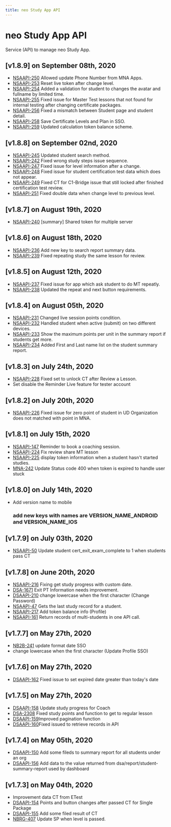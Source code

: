 ```yaml
---
title: neo Study App API
---
```


# neo Study App API
Service (API) to manage neo Study App.
## [v1.8.9] on September 08th, 2020
- [NSAAPI-250](https://dyned.myjetbrains.com/youtrack/issue/NSAAPI-250) Allowed update Phone Number from MNA Apps.
- [NSAAPI-253](https://dyned.myjetbrains.com/youtrack/issue/NSAAPI-253) Reset live token after change level.
- [NSAAPI-254](https://dyned.myjetbrains.com/youtrack/issue/NSAAPI-254) Added a validation for student to changes the avatar and fullname by limited time.
- [NSAAPI-255](https://dyned.myjetbrains.com/youtrack/issue/NSAAPI-255) Fixed issue for Master Test lessons that not found for internal testing after changing certificate packages.
- [NSAAPI-256](https://dyned.myjetbrains.com/youtrack/issue/NSAAPI-256) Fixed a mismatch  between Student page and student detail.
- [NSAAPI-258](https://dyned.myjetbrains.com/youtrack/issue/NSAAPI-258) Save Certificate Levels and Plan in SSO.
- [NSAAPI-259](https://dyned.myjetbrains.com/youtrack/issue/NSAAPI-259) Updated calculation token balance scheme.

## [v1.8.8] on September 02nd, 2020
- [NSAAPI-245](https://dyned.myjetbrains.com/youtrack/issue/NSAAPI-245) Updated student search method.
- [NSAAPI-242](https://dyned.myjetbrains.com/youtrack/issue/NSAAPI-242) Fixed wrong study steps issue sequence.
- [NSAAPI-247](https://dyned.myjetbrains.com/youtrack/issue/NSAAPI-247) Fixed issue for level information after a change.
- [NSAAPI-248](https://dyned.myjetbrains.com/youtrack/issue/NSAAPI-248) Fixed issue for student certification test data which does not appear.
- [NSAAPI-249](https://dyned.myjetbrains.com/youtrack/issue/NSAAPI-249) Fixed CT for C1-Bridge issue that still locked after finished certification test review.
- [NSAAPI-251](https://dyned.myjetbrains.com/youtrack/issue/NSAAPI-251) Fixed double data when change level to previous level.

## [v1.8.7] on August 19th, 2020
- [NSAAPI-240](https://dyned.myjetbrains.com/youtrack/issue/NSAAPI-240) [summary] Shared token for multiple server

## [v1.8.6] on August 18th, 2020
- [NSAAPI-236](https://dyned.myjetbrains.com/youtrack/issue/NSAAPI-236) Add new key to search report summary data.
- [NSAAPI-239](https://dyned.myjetbrains.com/youtrack/issue/NSAAPI-239) Fixed repeating study the same lesson for review.  

## [v1.8.5] on August 12th, 2020
- [NSAAPI-237](https://dyned.myjetbrains.com/youtrack/issue/NSAAPI-237) Fixed issue for app which ask student to do MT repeatly.
- [NSAAPI-238](https://dyned.myjetbrains.com/youtrack/issue/NSAAPI-238) Updated the repeat and next button requirements.

## [v1.8.4] on August 05th, 2020
- [NSAAPI-231](https://dyned.myjetbrains.com/youtrack/issue/NSAAPI-231) Changed live session points condition.
- [NSAAPI-232](https://dyned.myjetbrains.com/youtrack/issue/NSAAPI-232) Handled student when active (submit) on two different devices.
- [NSAAPI-233](https://dyned.myjetbrains.com/youtrack/issue/NSAAPI-233) Show the maximum points per unit in the summary report if students get more.
- [NSAAPI-234](https://dyned.myjetbrains.com/youtrack/issue/NSAAPI-234) Added First and Last name list on the student summary report.

## [v1.8.3] on July 24th, 2020
- [NSAAPI-228](https://dyned.myjetbrains.com/youtrack/issue/NSAAPI-228) Fixed set to unlock CT after Review a Lesson.
- Set disable the Reminder Live feature for tester account

## [v1.8.2] on July 20th, 2020
- [NSAAPI-226](https://dyned.myjetbrains.com/youtrack/issue/NSAAPI-226) Fixed issue for zero point of student in UD Organization does not matched with point in MNA.

## [v1.8.1] on July 15th, 2020
- [NSAAPI-147](https://dyned.myjetbrains.com/youtrack/issue/NSAAPI-147) Reminder to book a coaching session.
- [NSAAPI-224](https://dyned.myjetbrains.com/youtrack/issue/NSAAPI-224) Fix review share MT lesson
- [NSAAPI-225](https://dyned.myjetbrains.com/youtrack/issue/NSAAPI-225) display token information when a student hasn't started studies.
- [MNA-242](https://dyned.myjetbrains.com/youtrack/issue/MNA-242) Update Status code 400 when token is expired to handle user stuck

## [v1.8.0] on July 14th, 2020
- Add version name to mobile
  ### add new keys with names are VERSION_NAME_ANDROID and VERSION_NAME_IOS

## [v1.7.9] on July 03th, 2020
- [NSAAPI-50](https://dyned.myjetbrains.com/youtrack/issue/NSAAPI-50) Update student cert_exit_exam_complete to 1 when students pass CT

## [v1.7.8] on June 20th, 2020
- [NSAAPI-216](https://dyned.myjetbrains.com/youtrack/issue/NSAAPI-216) Fixing get study progress with custom date.
- [DSA-1671](https://dyned.myjetbrains.com/youtrack/issue/DSA-1671) Exit PT Information needs improvement.
- [DSAAPI-210](https://dyned.myjetbrains.com/youtrack/issue/DSAAPI-210) change lowercase when the first character (Change Password)
- [NSAAPI-47](https://dyned.myjetbrains.com/youtrack/issue/NSAAPI-47) Gets the last study record for a student.
- [NSAAPI-217](https://dyned.myjetbrains.com/youtrack/issue/NSAAPI-217) Add token balance info (Profile)
- [NSAAPI-161](https://dyned.myjetbrains.com/youtrack/issue/NSAAPI-161) Return records of multi-students in one API call.

## [v1.7.7] on May 27th, 2020
- [NB2B-241](https://dyned.myjetbrains.com/youtrack/issue/NB2B-241) update format date SSO
- change lowercase when the first character (Update Profile SSO)

## [v1.7.6] on May 27th, 2020
- [DSAAPI-162](https://dyned.myjetbrains.com/youtrack/issue/DSAAPI-162) Fixed issue to set expired date greater than today's date

## [v1.7.5] on May 27th, 2020
- [DSAAPI-158](https://dyned.myjetbrains.com/youtrack/issue/DSAAPI-158) Update study progress for Coach
- [DSA-2308](https://dyned.myjetbrains.com/youtrack/issue/DSA-2308) Fixed study points and function to get to regular lesson
- [DSAAPI-159](https://dyned.myjetbrains.com/youtrack/issue/DSAAPI-159)Improved pagination function
- [DSAAPI-160](https://dyned.myjetbrains.com/youtrack/issue/DSAAPI-160)Fixed issued to retrieve records in API


## [v1.7.4] on May 05th, 2020
- [DSAAPI-150](https://dyned.myjetbrains.com/youtrack/issue/DSAAPI-150) Add some fileds to summary report for all students under an org
- [DSAAPI-156](https://dyned.myjetbrains.com/youtrack/issue/DSAAPI-156) Add data to the value returned from dsa/report/student-summary-report used by dashboard

## [v1.7.3] on May 04th, 2020
- Improvement data CT from ETest
- [DSAAPI-154](https://dyned.myjetbrains.com/youtrack/issue/DSAAPI-154) Points and button changes after passed CT for Single Package
- [DSAAPI-155](https://dyned.myjetbrains.com/youtrack/issue/DSAAPI-155) Add some filed result of CT
- [NBRG-407](https://dyned.myjetbrains.com/youtrack/issue/NBRG-407) Update SP when level is passed.